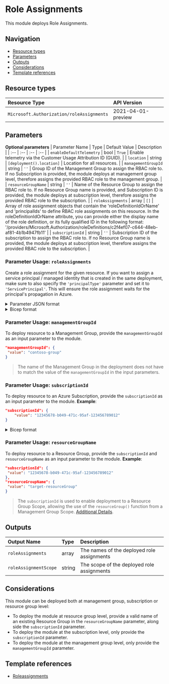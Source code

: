 # Role Assignments

This module deploys Role Assignments.

## Navigation

- [Resource types](#Resource-types)
- [Parameters](#Parameters)
- [Outputs](#Outputs)
- [Considerations](#Considerations)
- [Template references](#Template-references)

## Resource types

| Resource Type | API Version |
| :-- | :-- |
| `Microsoft.Authorization/roleAssignments` | 2021-04-01-preview |

## Parameters

**Optional parameters**
| Parameter Name | Type | Default Value | Description |
| :-- | :-- | :-- | :-- |
| `enableDefaultTelemetry` | bool | `True` | Enable telemetry via the Customer Usage Attribution ID (GUID). |
| `location` | string | `[deployment().location]` | Location for all resources. |
| `managementGroupId` | string | `''` | Group ID of the Management Group to assign the RBAC role to. If no Subscription is provided, the module deploys at management group level, therefore assigns the provided RBAC role to the management group. |
| `resourceGroupName` | string | `''` | Name of the Resource Group to assign the RBAC role to. If no Resource Group name is provided, and Subscription ID is provided, the module deploys at subscription level, therefore assigns the provided RBAC role to the subscription. |
| `roleAssignments` | array | `[]` | Array of role assignment objects that contain the 'roleDefinitionIdOrName' and 'principalIds' to define RBAC role assignments on this resource. In the roleDefinitionIdOrName attribute, you can provide either the display name of the role definition, or its fully qualified ID in the following format: '/providers/Microsoft.Authorization/roleDefinitions/c2f4ef07-c644-48eb-af81-4b1b4947fb11' |
| `subscriptionId` | string | `''` | Subscription ID of the subscription to assign the RBAC role to. If no Resource Group name is provided, the module deploys at subscription level, therefore assigns the provided RBAC role to the subscription. |


### Parameter Usage: `roleAssignments`

Create a role assignment for the given resource. If you want to assign a service principal / managed identity that is created in the same deployment, make sure to also specify the `'principalType'` parameter and set it to `'ServicePrincipal'`. This will ensure the role assignment waits for the principal's propagation in Azure.

<details>

<summary>Parameter JSON format</summary>

```json
"roleAssignments": {
    "value": [
        {
            "roleDefinitionIdOrName": "Reader",
            "description": "Reader Role Assignment",
            "principalIds": [
                "12345678-1234-1234-1234-123456789012", // object 1
                "78945612-1234-1234-1234-123456789012" // object 2
            ]
        },
        {
            "roleDefinitionIdOrName": "/providers/Microsoft.Authorization/roleDefinitions/c2f4ef07-c644-48eb-af81-4b1b4947fb11",
            "principalIds": [
                "12345678-1234-1234-1234-123456789012" // object 1
            ],
            "principalType": "ServicePrincipal"
        }
    ]
}
```

</details>

<details>

<summary>Bicep format</summary>

```bicep
roleAssignments: [
    {
        roleDefinitionIdOrName: 'Reader'
        description: 'Reader Role Assignment'
        principalIds: [
            '12345678-1234-1234-1234-123456789012' // object 1
            '78945612-1234-1234-1234-123456789012' // object 2
        ]
    }
    {
        roleDefinitionIdOrName: '/providers/Microsoft.Authorization/roleDefinitions/c2f4ef07-c644-48eb-af81-4b1b4947fb11'
        principalIds: [
            '12345678-1234-1234-1234-123456789012' // object 1
        ]
        principalType: 'ServicePrincipal'
    }
]
```

</details>
<p>

### Parameter Usage: `managementGroupId`

To deploy resource to a Management Group, provide the `managementGroupId` as an input parameter to the module.

```json
"managementGroupId": {
 "value": "contoso-group"
}
```

> The name of the Management Group in the deployment does not have to match the value of the `managementGroupId` in the input parameters.

### Parameter Usage: `subscriptionId`

To deploy resource to an Azure Subscription, provide the `subscriptionId` as an input parameter to the module. **Example**:

```json
"subscriptionId": {
    "value": "12345678-b049-471c-95af-123456789012"
}
```

</details>

<details>

<summary>Bicep format</summary>

```bicep
subscriptionId: '12345678-b049-471c-95af-123456789012'
```

</details>
<p>

### Parameter Usage: `resourceGroupName`

To deploy resource to a Resource Group, provide the `subscriptionId` and `resourceGroupName` as an input parameter to the module. **Example**:

```json
"subscriptionId": {
 "value": "12345678-b049-471c-95af-123456789012"
},
"resourceGroupName": {
 "value": "target-resourceGroup"
}
```

> The `subscriptionId` is used to enable deployment to a Resource Group Scope, allowing the use of the `resourceGroup()` function from a Management Group Scope. [Additional Details](https://github.com/Azure/bicep/pull/1420).

## Outputs

| Output Name | Type | Description |
| :-- | :-- | :-- |
| `roleAssignments` | array | The names of the deployed role assignments |
| `roleAssignmentScope` | string | The scope of the deployed role assignments |

## Considerations

This module can be deployed both at management group, subscription or resource group level:

- To deploy the module at resource group level, provide a valid name of an existing Resource Group in the `resourceGroupName` parameter, along side the `subscriptionId` parameter.
- To deploy the module at the subscription level, only provide the `subscriptionId` parameter.
- To deploy the module at the management group level, only provide the `managementGroupId` parameter.

## Template references

- [Roleassignments](https://docs.microsoft.com/en-us/azure/templates/Microsoft.Authorization/roleAssignments)
